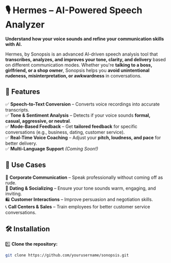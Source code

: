 # 🎙️ Hermes – AI-Powered Speech Analyzer  
**Understand how your voice sounds and refine your communication skills with AI.**  

Hermes, by Sonopsis is an advanced AI-driven speech analysis tool that **transcribes, analyzes, and improves your tone, clarity, and delivery** based on different communication modes. Whether you're **talking to a boss, girlfriend, or a shop owner**, Sonopsis helps you **avoid unintentional rudeness, misinterpretation, or awkwardness** in conversations.

## 🚀 Features  
✅ **Speech-to-Text Conversion** – Converts voice recordings into accurate transcripts.  
✅ **Tone & Sentiment Analysis** – Detects if your voice sounds **formal, casual, aggressive, or neutral**.  
✅ **Mode-Based Feedback** – Get **tailored feedback** for specific conversations (e.g., business, dating, customer service).  
✅ **Real-Time Voice Coaching** – Adjust your **pitch, loudness, and pace** for better delivery.  
✅ **Multi-Language Support** *(Coming Soon!)*  

## 🎯 Use Cases  
📢 **Corporate Communication** – Speak professionally without coming off as rude.  
💬 **Dating & Socializing** – Ensure your tone sounds warm, engaging, and inviting.  
🛍️ **Customer Interactions** – Improve persuasion and negotiation skills.  
📞 **Call Centers & Sales** – Train employees for better customer service conversations.  

## 🛠️ Installation  
1️⃣ **Clone the repository:**  
```bash
git clone https://github.com/yourusername/sonopsis.git
